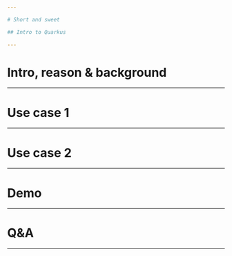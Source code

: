 ```yaml
---

# Short and sweet

## Intro to Quarkus

---
```


# Intro, reason & background

---

# Use case 1

---

# Use case 2

---

# Demo

---

# Q&A

---
